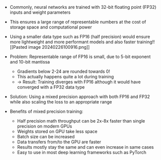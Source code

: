 - Commonly, neural networks are trained with 32-bit floating point (FP32) inputs and weight parameters 
- This ensures a large range of representable numbers at the cost of storage space and computational power 
- Using a smaller data type such as FP16 (half precision) would ensure more lightweight and more performant models and also faster training!![[Pasted image 20240226100916.png]]
- Problem: Representable range of FP16 is small, due to 5-bit exponent and 10-bit mantissa 
	- Gradients below 2-24 are rounded towards 0! 
	- This actually happens quite a lot during training
	- -> Result: Training diverges with FP16 although it would have converged with a FP32 data type
- Solution: Using a mixed precision approach with both FP16 and FP32 while also scaling the loss to an appropriate range

- Benefits of mixed precision training: 
	- Half precision math throughput can be 2x-8x faster than single precision on modern GPUs 
	- Weights stored on GPU take less space
	- Batch size can be increased
	- Data transfers from/to the GPU are faster 
	- Results mostly stay the same and can even increase in same cases 
	- Easy to use in most deep learning frameworks such as PyTorch